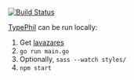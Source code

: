 [![Build Status](https://travis-ci.org/codephil-columbia/typephil.svg?branch=master)](https://travis-ci.org/codephil-columbia/typephil)

[TypePhil](typephil.org) can be run locally:

1. Get [lavazares](https://github.com/codephil-columbia/lavazares)
2. `go run main.go`
3. Optionally, `sass --watch styles/`
4. `npm start`
